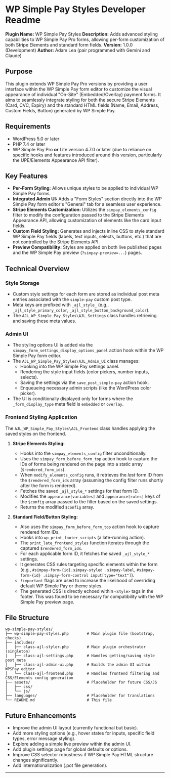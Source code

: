 # WP Simple Pay Styles Developer Readme

**Plugin Name:** WP Simple Pay Styles
**Description:** Adds advanced styling capabilities to WP Simple Pay Pro forms, allowing per-form customization of both Stripe Elements and standard form fields.
**Version:** 1.0.0 (Development)
**Author:** Adam Lea (pair programmed with Gemini and Claude)

## Purpose

This plugin extends WP Simple Pay Pro versions by providing a user interface within the WP Simple Pay form editor to customize the visual appearance of individual "On-Site" (Embedded/Overlay) payment forms. It aims to seamlessly integrate styling for both the secure Stripe Elements (Card, CVC, Expiry) and the standard HTML fields (Name, Email, Address, Custom Fields, Button) generated by WP Simple Pay.

## Requirements

*   WordPress 5.0 or later
*   PHP 7.4 or later
*   WP Simple Pay Pro **or** Lite version 4.7.0 or later (due to reliance on specific hooks and features introduced around this version, particularly the UPE/Elements Appearance API filter).

## Key Features

*   **Per-Form Styling:** Allows unique styles to be applied to individual WP Simple Pay forms.
*   **Integrated Admin UI:** Adds a "Form Styles" section directly into the WP Simple Pay form editor's "General" tab for a seamless user experience.
*   **Stripe Elements Customization:** Utilizes the `simpay_elements_config` filter to modify the configuration passed to the Stripe Elements Appearance API, allowing customization of elements like the card input fields.
*   **Custom Field Styling:** Generates and injects inline CSS to style standard WP Simple Pay fields (labels, text inputs, selects, buttons, etc.) that are not controlled by the Stripe Elements API.
*   **Preview Compatibility:** Styles are applied on both live published pages and the WP Simple Pay preview (`?simpay-preview=...`) pages.

## Technical Overview

### Style Storage

*   Custom style settings for each form are stored as individual post meta entries associated with the `simple-pay` custom post type.
*   Meta keys are prefixed with `_ajl_style_` (e.g., `_ajl_style_primary_color`, `_ajl_style_button_background_color`).
*   The `AJL_WP_Simple_Pay_Styles\AJL_Settings` class handles retrieving and saving these meta values.

### Admin UI

*   The styling options UI is added via the `simpay_form_settings_display_options_panel` action hook within the WP Simple Pay form editor.
*   The `AJL_WP_Simple_Pay_Styles\AJL_Admin_UI` class manages:
    *   Hooking into the WP Simple Pay settings panel.
    *   Rendering the style input fields (color pickers, number inputs, selects).
    *   Saving the settings via the `save_post_simple-pay` action hook.
    *   Enqueueing necessary admin scripts (like the WordPress color picker).
*   The UI is conditionally displayed only for forms where the `_form_display_type` meta field is `embedded` or `overlay`.

### Frontend Styling Application

The `AJL_WP_Simple_Pay_Styles\AJL_Frontend` class handles applying the saved styles on the frontend.

1.  **Stripe Elements Styling:**
    *   Hooks into the `simpay_elements_config` filter unconditionally.
    *   Uses the `simpay_form_before_form_top` action hook to capture the IDs of forms being rendered on the page into a static array (`$rendered_form_ids`).
    *   When `modify_elements_config` runs, it retrieves the *last* form ID from the `$rendered_form_ids` array (assuming the config filter runs shortly after the form is rendered).
    *   Fetches the saved `_ajl_style_*` settings for that form ID.
    *   Modifies the `appearance[variables]` and `appearance[rules]` keys of the `$config` array passed to the filter based on the saved settings.
    *   Returns the modified `$config` array.

2.  **Standard Field/Button Styling:**
    *   Also uses the `simpay_form_before_form_top` action hook to capture rendered form IDs.
    *   Hooks into `wp_print_footer_scripts` (a late-running action).
    *   The `print_late_frontend_styles` function iterates through the captured `$rendered_form_ids`.
    *   For each applicable form ID, it fetches the saved `_ajl_style_*` settings.
    *   It generates CSS rules targeting specific elements within the form (e.g., `#simpay-form-{id}.simpay-styled .simpay-label`, `#simpay-form-{id} .simpay-form-control input[type="text"]`).
    *   `!important` flags are used to increase the likelihood of overriding default WP Simple Pay or theme styles.
    *   The generated CSS is directly echoed within `<style>` tags in the footer. This was found to be necessary for compatibility with the WP Simple Pay preview page.

## File Structure

```
wp-simple-pay-styles/
├── wp-simple-pay-styles.php        # Main plugin file (bootstrap, checks)
├── includes/
│   ├── class-ajl-styler.php        # Main plugin orchestrator (singleton)
│   ├── class-ajl-settings.php      # Handles getting/saving style post meta
│   ├── class-ajl-admin-ui.php      # Builds the admin UI within WPSPay editor
│   └── class-ajl-frontend.php      # Handles frontend filtering and CSS/Elements config generation
├── assets/                         # Placeholder for future CSS/JS
│   ├── css/
│   └── js/
├── languages/                      # Placeholder for translations
└── README.md                       # This file
```

## Future Enhancements

*   Improve the admin UI layout (currently functional but basic).
*   Add more styling options (e.g., hover states for inputs, specific field types, error message styling).
*   Explore adding a simple live preview within the admin UI.
*   Add plugin settings page for global defaults or options.
*   Improve CSS selector robustness if WP Simple Pay HTML structure changes significantly.
*   Add internationalization (.pot file generation).

---
